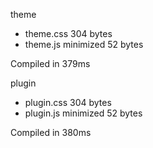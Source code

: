 theme

 - theme.css       304 bytes
 - theme.js       minimized       52 bytes

Compiled in 379ms

 plugin

 - plugin.css       304 bytes
 - plugin.js       minimized       52 bytes

Compiled in 380ms
